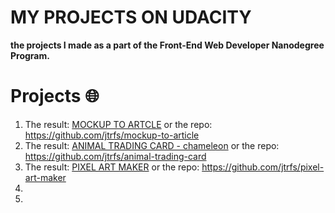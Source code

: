 # MY PROJECTS ON UDACITY
**the projects I made as a part of the Front-End Web Developer Nanodegree Program.**

# Projects :globe_with_meridians:

1. The result: [MOCKUP TO ARTCLE](https://jtrfs.github.io/mockup-to-article/) or the repo: https://github.com/jtrfs/mockup-to-article
2. The result: [ANIMAL TRADING CARD - chameleon](https://jtrfs.github.io/animal-trading-card/) or the repo: https://github.com/jtrfs/animal-trading-card
3. The result: [PIXEL ART MAKER](https://jtrfs.github.io/pixel-art-maker/) or the repo: https://github.com/jtrfs/pixel-art-maker
4. 
5.
